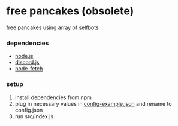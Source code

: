# free pancakes (obsolete)
free pancakes using array of selfbots
### dependencies
- [node.js](https://nodejs.org/en/)
- [discord.js](https://discord.js.org)
- [node-fetch](https://www.npmjs.com/package/node-fetch)
### setup
1. install dependencies from npm
2. plug in necessary values in [config-example.json](src/config-example.json) and rename to config.json
3. run src/index.js